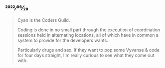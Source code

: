 ## 2022⁄06⁄29

> Cyan is the Coders Guild.
>
> Coding is done in no small part through the execution of coordination sessions held in alternating locations, all of which have in common a system to provide for the developers wants.
>
> Particularly drugs and sex. If they want to pop some Vyvanse & code for four days straight, I'm really curious to see what they come out with.
